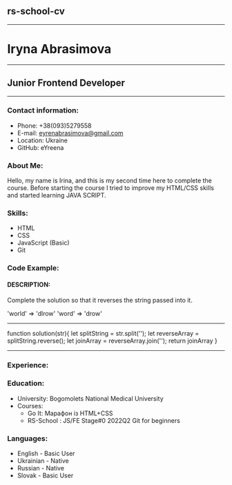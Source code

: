 ## rs-school-cv

---

# Iryna Abrasimova

---

## Junior Frontend Developer

---

### Contact information:

-   Phone: +38(093)5279558
-   E-mail: eyrenabrasimova@gmail.com
-   Location: Ukraine
-   GitHub: eYreena

### About Me:

Hello, my name is Irina, and this is my second time here to complete the course. Before starting the course I tried to improve my HTML/CSS skills and started learning JAVA SCRIPT.

### Skills:

-   HTML
-   CSS
-   JavaScript (Basic)
-   Git

### Code Example:

#### DESCRIPTION:

Complete the solution so that it reverses the string passed into it.

'world' => 'dlrow'
'word' => 'drow'

---

function solution(str){
let splitString = str.split('');
let reverseArray = splitString.reverse();
let joinArray = reverseArray.join('');
return joinArray
}

---

### Experience:

### Education:

-   University: Bogomolets National Medical University
-   Courses:
    -   Go It: Марафон із HTML+CSS
    -   RS-School : JS/FE Stage#0 2022Q2 Git for beginners

### Languages:

-   English - Basic User
-   Ukrainian - Native
-   Russian - Native
-   Slovak - Basic User
